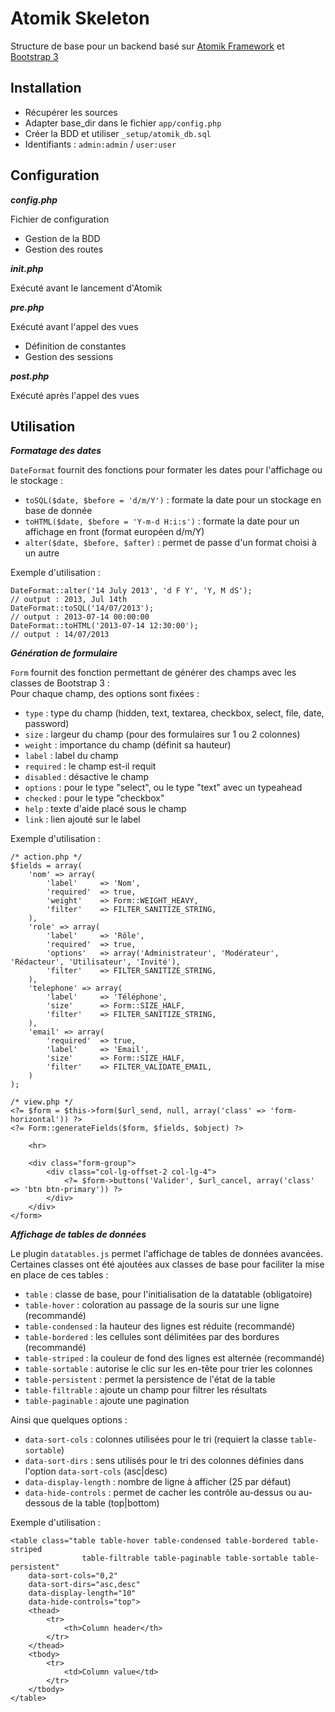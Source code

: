 Atomik Skeleton
===============
Structure de base pour un backend basé sur [Atomik Framework](http://atomikframework.com/) et [Bootstrap 3](getbootstrap.com)

Installation
------------
- Récupérer les sources
- Adapter base_dir dans le fichier `app/config.php`
- Créer la BDD et utiliser `_setup/atomik_db.sql`
- Identifiants : `admin:admin` / `user:user`

Configuration
-------------
***config.php***

Fichier de configuration
- Gestion de la BDD
- Gestion des routes

***init.php***

Exécuté avant le lancement d'Atomik

***pre.php***

Exécuté avant l'appel des vues
- Définition de constantes
- Gestion des sessions

***post.php***

Exécuté après l'appel des vues

Utilisation
-----------
***Formatage des dates***

`DateFormat` fournit des fonctions pour formater les dates pour l'affichage ou le stockage :
- `toSQL($date, $before = 'd/m/Y')`		: formate la date pour un stockage en base de donnée
- `toHTML($date, $before = 'Y-m-d H:i:s')`	: formate la date pour un affichage en front (format européen d/m/Y)
- `alter($date, $before, $after)`		: permet de passe d'un format choisi à un autre

Exemple d'utilisation :
```
DateFormat::alter('14 July 2013', 'd F Y', 'Y, M dS');
// output : 2013, Jul 14th
DateFormat::toSQL('14/07/2013'); 
// output : 2013-07-14 00:00:00
DateFormat::toHTML('2013-07-14 12:30:00'); 
// output : 14/07/2013
```

***Génération de formulaire***

`Form` fournit des fonction permettant de générer des champs avec les classes de Bootstrap 3 : <br>
Pour chaque champ, des options sont fixées :<br>
- `type`     : type du champ (hidden, text, textarea, checkbox, select, file, date, password)
- `size`     : largeur du champ (pour des formulaires sur 1 ou 2 colonnes)
- `weight`   : importance du champ (définit sa hauteur)
- `label`    : label du champ
- `required` : le champ est-il requit
- `disabled` : désactive le champ
- `options`  : pour le type "select", ou le type "text" avec un typeahead
- `checked`  : pour le type "checkbox"
- `help`     : texte d'aide placé sous le champ
- `link`     : lien ajouté sur le label 

Exemple d'utilisation :
```
/* action.php */
$fields = array(
    'nom' => array(
        'label'     => 'Nom',
        'required'  => true,
        'weight'    => Form::WEIGHT_HEAVY,
        'filter'    => FILTER_SANITIZE_STRING,
    ),
    'role' => array(
        'label'     => 'Rôle',
        'required'  => true,
        'options'   => array('Administrateur', 'Modérateur', 'Rédacteur', 'Utilisateur', 'Invité'),
        'filter'    => FILTER_SANITIZE_STRING,
    ),
    'telephone' => array(
        'label'     => 'Téléphone',
        'size'	   	=> Form::SIZE_HALF,
        'filter'    => FILTER_SANITIZE_STRING,
    ),
    'email' => array(
        'required'  => true,
      	'label'     => 'Email',
        'size'	    => Form::SIZE_HALF,
        'filter'    => FILTER_VALIDATE_EMAIL,
    )
);
```
```
/* view.php */
<?= $form = $this->form($url_send, null, array('class' => 'form-horizontal')) ?>
<?= Form::generateFields($form, $fields, $object) ?>

	<hr>
	
	<div class="form-group">
		<div class="col-lg-offset-2 col-lg-4">
			<?= $form->buttons('Valider', $url_cancel, array('class' => 'btn btn-primary')) ?>
		</div>
	</div>
</form>
```

***Affichage de tables de données***

Le plugin `datatables.js` permet l'affichage de tables de données avancées.<br>
Certaines classes ont été ajoutées aux classes de base pour faciliter la mise en place de ces tables :
- `table`		: classe de base, pour l'initialisation de la datatable (obligatoire)
- `table-hover`		: coloration au passage de la souris sur une ligne (recommandé)
- `table-condensed`	: la hauteur des lignes est réduite (recommandé)
- `table-bordered`	: les cellules sont délimitées par des bordures (recommandé)
- `table-striped`	: la couleur de fond des lignes est alternée (recommandé)
- `table-sortable`	: autorise le clic sur les en-tête pour trier les colonnes
- `table-persistent`	: permet la persistence de l'état de la table
- `table-filtrable`	: ajoute un champ pour filtrer les résultats
- `table-paginable`	: ajoute une pagination

Ainsi que quelques options :
- `data-sort-cols`  	: colonnes utilisées pour le tri (requiert la classe `table-sortable`)
- `data-sort-dirs`     	: sens utilisés pour le tri des colonnes définies dans l'option `data-sort-cols` (asc|desc)
- `data-display-length` : nombre de ligne à afficher (25 par défaut)
- `data-hide-controls`	: permet de cacher les contrôle au-dessus ou au-dessous de la table (top|bottom) 

Exemple d'utilisation :
```
<table class="table table-hover table-condensed table-bordered table-striped 
				table-filtrable table-paginable table-sortable table-persistent" 
	data-sort-cols="0,2" 
	data-sort-dirs="asc,desc" 
	data-display-length="10"
    data-hide-controls="top">
	<thead>
		<tr>
			<th>Column header</th>
		</tr>
	</thead>
	<tbody>
		<tr>
			<td>Column value</td>
		</tr>
	</tbody>
</table>
```
